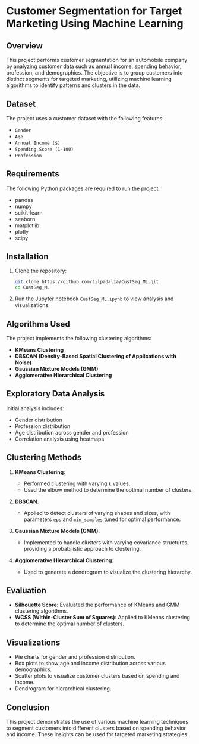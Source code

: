 
# Customer Segmentation for Target Marketing Using Machine Learning

## Overview
This project performs customer segmentation for an automobile company by analyzing customer data such as annual income, spending behavior, profession, and demographics. The objective is to group customers into distinct segments for targeted marketing, utilizing machine learning algorithms to identify patterns and clusters in the data.

## Dataset
The project uses a customer dataset with the following features:
- `Gender`
- `Age`
- `Annual Income ($)`
- `Spending Score (1-100)`
- `Profession`

## Requirements
The following Python packages are required to run the project:
- pandas
- numpy
- scikit-learn
- seaborn
- matplotlib
- plotly
- scipy

## Installation
1. Clone the repository:
   ```bash
   git clone https://github.com/Jilpadalia/CustSeg_ML.git
   cd CustSeg_ML
   ```
2. Run the Jupyter notebook `CustSeg_ML.ipynb` to view analysis and visualizations.

## Algorithms Used
The project implements the following clustering algorithms:
- **KMeans Clustering**
- **DBSCAN (Density-Based Spatial Clustering of Applications with Noise)**
- **Gaussian Mixture Models (GMM)**
- **Agglomerative Hierarchical Clustering**

## Exploratory Data Analysis
Initial analysis includes:
- Gender distribution
- Profession distribution
- Age distribution across gender and profession
- Correlation analysis using heatmaps

## Clustering Methods
1. **KMeans Clustering**:
   - Performed clustering with varying `k` values.
   - Used the elbow method to determine the optimal number of clusters.

2. **DBSCAN**:
   - Applied to detect clusters of varying shapes and sizes, with parameters `eps` and `min_samples` tuned for optimal performance.

3. **Gaussian Mixture Models (GMM)**:
   - Implemented to handle clusters with varying covariance structures, providing a probabilistic approach to clustering.

4. **Agglomerative Hierarchical Clustering**:
   - Used to generate a dendrogram to visualize the clustering hierarchy.

## Evaluation
- **Silhouette Score**: Evaluated the performance of KMeans and GMM clustering algorithms.
- **WCSS (Within-Cluster Sum of Squares)**: Applied to KMeans clustering to determine the optimal number of clusters.

## Visualizations
- Pie charts for gender and profession distribution.
- Box plots to show age and income distribution across various demographics.
- Scatter plots to visualize customer clusters based on spending and income.
- Dendrogram for hierarchical clustering.

## Conclusion
This project demonstrates the use of various machine learning techniques to segment customers into different clusters based on spending behavior and income. These insights can be used for targeted marketing strategies.
